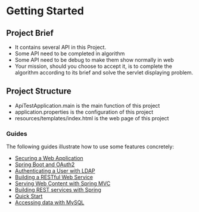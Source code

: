 # Getting Started

## Project Brief

* It contains several API in this Project. 
* Some API need to be completed in algorithm
* Some API need to be debug to make them show normally in web
* Your mission, should you choose to accept it, is to complete the algorithm
according to its brief and solve the servlet displaying problem.

## Project Structure

* ApiTestApplication.main is the main function of this project
* application.properties is the configuration of this project
* resources/templates/index.html is the web page of this project

### Guides
The following guides illustrate how to use some features concretely:

* [Securing a Web Application](https://spring.io/guides/gs/securing-web/)
* [Spring Boot and OAuth2](https://spring.io/guides/tutorials/spring-boot-oauth2/)
* [Authenticating a User with LDAP](https://spring.io/guides/gs/authenticating-ldap/)
* [Building a RESTful Web Service](https://spring.io/guides/gs/rest-service/)
* [Serving Web Content with Spring MVC](https://spring.io/guides/gs/serving-web-content/)
* [Building REST services with Spring](https://spring.io/guides/tutorials/bookmarks/)
* [Quick Start](https://github.com/mybatis/spring-boot-starter/wiki/Quick-Start)
* [Accessing data with MySQL](https://spring.io/guides/gs/accessing-data-mysql/)

